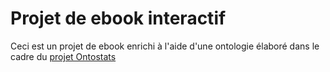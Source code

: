 # Projet de ebook interactif
Ceci est un projet de ebook enrichi à l'aide d'une ontologie élaboré dans le cadre du [projet Ontostats](http://gapai.univ-paris8.fr/ontostats/)
